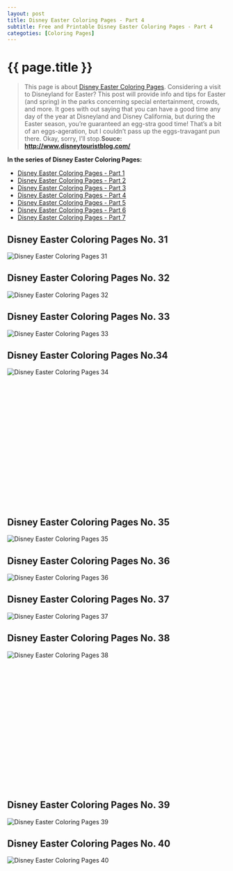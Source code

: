 ```yaml
---
layout: post
title: Disney Easter Coloring Pages - Part 4
subtitle: Free and Printable Disney Easter Coloring Pages - Part 4
categoties: [Coloring Pages]
---
```

{{ page.title }}
================
> This page is about [Disney Easter Coloring Pages](https://hoanghabelle.github.io/). Considering a visit to Disneyland for Easter? This post will provide info and tips for Easter (and spring) in the parks concerning special entertainment, crowds, and more. It goes with out saying that you can have a good time any day of the year at Disneyland and Disney California, but during the Easter season, you’re guaranteed an egg-stra good time! That’s a bit of an eggs-ageration, but I couldn’t pass up the eggs-travagant pun there. Okay, sorry, I’ll stop.__Souce: http://www.disneytouristblog.com/__

**In the series of Disney Easter Coloring Pages:**

* [Disney Easter Coloring Pages - Part 1](https://hoanghabelle.github.io/2017/11/17/Disney-Easter-Coloring-Pages-part-1.html)
* [Disney Easter Coloring Pages - Part 2](https://hoanghabelle.github.io/2017/11/17/Disney-Easter-Coloring-Pages-part-2.html)
* [Disney Easter Coloring Pages - Part 3](https://hoanghabelle.github.io/2017/11/17/Disney-Easter-Coloring-Pages-part-3.html)
* [Disney Easter Coloring Pages - Part 4](https://hoanghabelle.github.io/2017/11/17/Disney-Easter-Coloring-Pages-part-4.html)
* [Disney Easter Coloring Pages - Part 5](https://hoanghabelle.github.io/2017/11/17/Disney-Easter-Coloring-Pages-part-5.html)
* [Disney Easter Coloring Pages - Part 6](https://hoanghabelle.github.io/2017/11/17/Disney-Easter-Coloring-Pages-part-6.html)
* [Disney Easter Coloring Pages - Part 7](https://hoanghabelle.github.io/2017/11/17/Disney-Easter-Coloring-Pages-part-7.html)
## Disney Easter Coloring Pages No. 31
![Disney Easter Coloring Pages 31](https://hoanghabelle.github.io/img2/Disney-Easter-Coloring-Pages%20(31).jpg "Disney Easter Coloring Pages 31")

## Disney Easter Coloring Pages No. 32
![Disney Easter Coloring Pages 32](https://hoanghabelle.github.io/img2/Disney-Easter-Coloring-Pages%20(32).jpg "Disney Easter Coloring Pages 32")

## Disney Easter Coloring Pages No. 33
![Disney Easter Coloring Pages 33](https://hoanghabelle.github.io/img2/Disney-Easter-Coloring-Pages%20(33).jpg "Disney Easter Coloring Pages 33")

## Disney Easter Coloring Pages No.34
![Disney Easter Coloring Pages 34](https://hoanghabelle.github.io/img2/Disney-Easter-Coloring-Pages%20(34).jpg "Disney Easter Coloring Pages 34")

<script async src="//pagead2.googlesyndication.com/pagead/js/adsbygoogle.js"></script><!-- Texxtonly --><ins class="adsbygoogle" style="display:inline-block;width:336px;height:280px" data-ad-client="ca-pub-6753140515841889" data-ad-slot="3207852233"></ins><script>(adsbygoogle = window.adsbygoogle || []).push({}); </script>

## Disney Easter Coloring Pages No. 35
![Disney Easter Coloring Pages 35](https://hoanghabelle.github.io/img2/Disney-Easter-Coloring-Pages%20(35).jpg "Disney Easter Coloring Pages 35")

## Disney Easter Coloring Pages No. 36
![Disney Easter Coloring Pages 36](https://hoanghabelle.github.io/img2/Disney-Easter-Coloring-Pages%20(36).jpg "Disney Easter Coloring Pages 36")

## Disney Easter Coloring Pages No. 37
![Disney Easter Coloring Pages 37](https://hoanghabelle.github.io/img2/Disney-Easter-Coloring-Pages%20(37).jpg "Disney Easter Coloring Pages 37")

## Disney Easter Coloring Pages No. 38
![Disney Easter Coloring Pages 38](https://hoanghabelle.github.io/img2/Disney-Easter-Coloring-Pages%20(38).jpg "Disney Easter Coloring Pages 38")

<script async src="//pagead2.googlesyndication.com/pagead/js/adsbygoogle.js"></script><!-- Texxtonly --><ins class="adsbygoogle" style="display:inline-block;width:336px;height:280px" data-ad-client="ca-pub-6753140515841889" data-ad-slot="3207852233"></ins><script>(adsbygoogle = window.adsbygoogle || []).push({}); </script>

## Disney Easter Coloring Pages No. 39
![Disney Easter Coloring Pages 39](https://hoanghabelle.github.io/img2/Disney-Easter-Coloring-Pages%20(39).jpg "Disney Easter Coloring Pages 39")

## Disney Easter Coloring Pages No. 40
![Disney Easter Coloring Pages 40](https://hoanghabelle.github.io/img2/Disney-Easter-Coloring-Pages%20(40).jpg "Disney Easter Coloring Pages 40")

